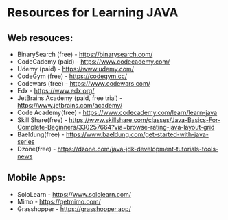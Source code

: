 # Resources for Learning JAVA

## Web resouces:
* BinarySearch (free) - https://binarysearch.com/
* CodeCademy (paid) - https://www.codecademy.com/
* Udemy (paid) - https://www.udemy.com/
* CodeGym (free) - https://codegym.cc/
* Codewars (free) - https://www.codewars.com/
* Edx - https://www.edx.org/
* JetBrains Academy (paid, free trial) - https://www.jetbrains.com/academy/
* Code Academy(free) - https://www.codecademy.com/learn/learn-java
* Skill Share(free) - https://www.skillshare.com/classes/Java-Basics-For-Complete-Beginners/330257664?via=browse-rating-java-layout-grid
* Baeldung(free) - https://www.baeldung.com/get-started-with-java-series
* Dzone(free) - https://dzone.com/java-jdk-development-tutorials-tools-news

## Mobile Apps:
* SoloLearn - https://www.sololearn.com/
* Mimo - https://getmimo.com/
* Grasshopper - https://grasshopper.app/
